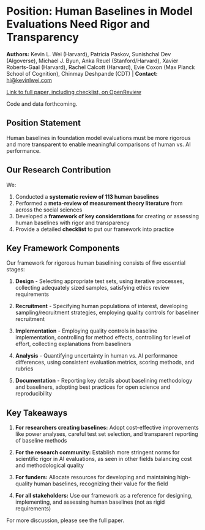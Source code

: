# Position: Human Baselines in Model Evaluations Need Rigor and Transparency

**Authors:** Kevin L. Wei (Harvard), Patricia Paskov, Sunishchal Dev (Algoverse), Michael J. Byun, Anka Reuel (Stanford/Harvard), Xavier Roberts-Gaal (Harvard), Rachel Calcott (Harvard), Evie Coxon (Max Planck School of Cognition), Chinmay Deshpande (CDT) | **Contact:** hi@kevinlwei.com

[Link to full paper, including checklist, on OpenReview](https://openreview.net/forum?id=VbG9sIsn4F)

Code and data forthcoming.

## Position Statement

Human baselines in foundation model evaluations must be more rigorous and more transparent to enable meaningful comparisons of human vs. AI performance.

## Our Research Contribution

We:
1. Conducted a **systematic review of 113 human baselines**
2. Performed a **meta-review of measurement theory literature** from across the social sciences
3. Developed a **framework of key considerations** for creating or assessing human baselines with rigor and transparency
4. Provide a detailed **checklist** to put our framework into practice

## Key Framework Components

Our framework for rigorous human baselining consists of five essential stages:

1. **Design** - Selecting appropriate test sets, using iterative processes, collecting adequately sized samples, satisfying ethics review requirements

2. **Recruitment** - Specifying human populations of interest, developing sampling/recruitment strategies, employing quality controls for baseliner recruitment

3. **Implementation** - Employing quality controls in baseline implementation, controlling for method effects, controlling for level of effort, collecting explanations from baseliners

4. **Analysis** - Quantifying uncertainty in human vs. AI performance differences, using consistent evaluation metrics, scoring methods, and rubrics

5. **Documentation** - Reporting key details about baselining methodology and baseliners, adopting best practices for open science and reproducibility



## Key Takeaways

1. **For researchers creating baselines:** Adopt cost-effective improvements like power analyses, careful test set selection, and transparent reporting of baseline methods

2. **For the research community:** Establish more stringent norms for scientific rigor in AI evaluations, as seen in other fields balancing cost and methodological quality

3. **For funders:** Allocate resources for developing and maintaining high-quality human baselines, recognizing their value for the field

4. **For all stakeholders:** Use our framework as a reference for designing, implementing, and assessing human baselines (not as rigid requirements)


For more discussion, please see the full paper.